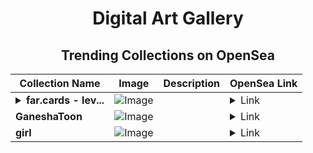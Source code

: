 <div align="center">

# Digital Art Gallery

## Trending Collections on OpenSea

| Collection Name                       | Image                                                                                     | Description                       | OpenSea Link                                                                                          |
|---------------------------------------|-------------------------------------------------------------------------------------------|-----------------------------------|--------------------------------------------------------------------------------------------------------|
| **<details><summary>far.cards - lev...</summary>far.cards - levingood</details>** | ![Image](https://i.seadn.io/s/raw/files/fd9b839ca7cf6f7b59175df43efb4982.png?w=500&auto=format?w=200&auto=format) |  | <details><summary>Link</summary>[far.cards - levingood](https://opensea.io/collection/far-cards-levingood)</details> |
| **GaneshaToon** | ![Image](https://i.seadn.io/s/raw/files/9ce85aeb6f9e1fe1254f0344969b66f2.png?w=500&auto=format?w=200&auto=format) |  | <details><summary>Link</summary>[GaneshaToon](https://opensea.io/collection/ganeshatoon)</details> |
| **girl** | ![Image](https://i.seadn.io/s/raw/files/e9518f76c17f2622cfae543b8d46da9c.jpg?w=500&auto=format?w=200&auto=format) |  | <details><summary>Link</summary>[girl](https://opensea.io/collection/girl-1264)</details> |

</div>